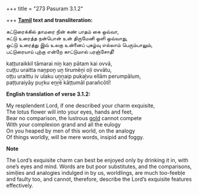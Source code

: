 +++
title = "273 Pasuram 3.1.2"

+++
**[Tamil](/definition/tamil#history "show Tamil definitions") text and transliteration:**

கட்டுரைக்கில் தாமரை நின் கண் பாதம் கை ஒவ்வா,  
சுட்டு உரைத்த நன்பொன் உன் திருமேனி ஒளி ஒவ்வாது,  
ஒட்டு உரைத்து இவ் உலகு உன்னைப் புகழ்வு எல்லாம் பெரும்பாலும்,  
பட்டுரையாய் புற்கு என்றே காட்டுமால் பரஞ்சோதீ!

kaṭṭuraikkil tāmarai niṉ kaṇ pātam kai ovvā,  
cuṭṭu uraitta naṉpoṉ uṉ tirumēṉi oḷi ovvātu,  
oṭṭu uraittu iv ulaku uṉṉaip pukaḻvu ellām perumpālum,  
paṭṭuraiyāy puṟku eṉṟē kāṭṭumāl parañcōtī!

**English translation of verse 3.1.2:**

My resplendent Lord, if one described your charm exquisite,  
The lotus flower will into your eyes, hands and feet,  
Bear no comparison, the lustrous [gold](/definition/gold#history "show gold definitions") cannot compete  
With your complexion grand and all the eulogy  
On you heaped by men of this world, on the analogy  
Of things worldly, will be mere words, insipid and foggy.

**Note**

The Lord’s exquisite charm can best be enjoyed only by drinking it in, with one’s eyes and mind. Words are but poor substitutes, and the comparisons, simiḷies and analogies indulged in by us, worldlings, are much too-feebḷe and faulty too, and cannot, therefore, describe the Lord’s exquisite features effectively.


